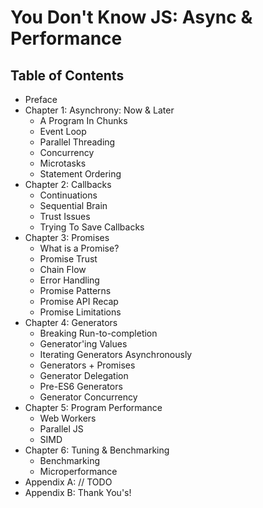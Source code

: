 # You Don't Know JS: Async & Performance

## Table of Contents

* Preface
* Chapter 1: Asynchrony: Now & Later
	* A Program In Chunks
	* Event Loop
	* Parallel Threading
	* Concurrency
	* Microtasks
	* Statement Ordering
* Chapter 2: Callbacks
	* Continuations
	* Sequential Brain
	* Trust Issues
	* Trying To Save Callbacks
* Chapter 3: Promises
	* What is a Promise?
	* Promise Trust
	* Chain Flow
	* Error Handling
	* Promise Patterns
	* Promise API Recap
	* Promise Limitations
* Chapter 4: Generators
	* Breaking Run-to-completion
	* Generator'ing Values
	* Iterating Generators Asynchronously
	* Generators + Promises
	* Generator Delegation
	* Pre-ES6 Generators
	* Generator Concurrency
* Chapter 5: Program Performance
	* Web Workers
	* Parallel JS
	* SIMD
* Chapter 6: Tuning & Benchmarking
	* Benchmarking
	* Microperformance
* Appendix A: // TODO
* Appendix B: Thank You's!

